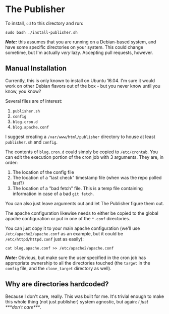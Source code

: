 # The Publisher

To install, `cd` to this directory and run:

```
sudo bash ./install-publisher.sh
```

***Note:*** this assumes that you are running on a Debian-based system, and have
some specific directories on your system. This could change sometime, but I'm
actually *very* lazy. Accepting pull requests, however.


## Manual Installation

Currently, this is only known to install on Ubuntu 16.04. I'm sure it would work
on other Debian flavors out of the box - but you never know until you know, you
know?

Several files are of interest:

1. `publisher.sh`
1. `config`
1. `blog.cron.d`
1. `blog.apache.conf`

I suggest creating a `/var/www/html/publisher` directory to house at least
`publisher.sh` and `config`.

The contents of `blog.cron.d` could simply be copied to `/etc/crontab`. You can
edit the execution portion of the cron job with 3 arguments. They are, in order:

1. The location of the config file
1. The location of a "last check" timestamp file (when was the repo polled
   last?)
1. The location of a "bad fetch" file. This is a temp file containing
   information in case of a bad `git fetch`.

You can also just leave arguments out and let The Publisher figure them out.

The apache configuration likewise needs to either be copied to the global
apache configuration or put in one of the `*.conf` directories.

You can just copy it to your main apache configuration (we'll use
`/etc/apache2/apache.conf` as an example, but it could be
`/etc/httpd/httpd.conf` just as easily):

```
cat blog.apache.conf >> /etc/apache2/apache.conf
```

***Note:*** Obvious, but make sure the user specified in the cron job has
appropriate ownership to all the directories touched (the `target` in the
`config` file, and the `clone_target` directory as well).



## Why are directories hardcoded?

Because I don't care, really. This was built for me. It's trivial enough to
make this whole thing (not just publisher) system agnostic, but again:
_*I*_ _*just*_ _***don't_ _care***_.
